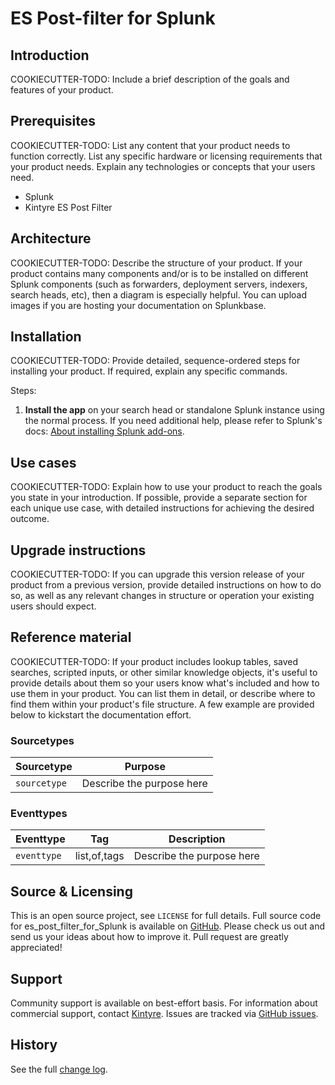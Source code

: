 # ES Post-filter for Splunk

## Introduction

COOKIECUTTER-TODO: Include a brief description of the goals and features of your product.

## Prerequisites

COOKIECUTTER-TODO: List any content that your product needs to function correctly.
List any specific hardware or licensing requirements that your product needs. Explain any technologies or concepts that your users need.

* Splunk
* Kintyre ES Post Filter

## Architecture

COOKIECUTTER-TODO: Describe the structure of your product.
If your product contains many components and/or is to be installed on different Splunk components (such as forwarders, deployment servers, indexers, search heads, etc), then a diagram is especially helpful. You can upload images if you are hosting your documentation on Splunkbase.

## Installation

COOKIECUTTER-TODO: Provide detailed, sequence-ordered steps for installing your product. If required, explain any specific commands.


Steps:

  1. **Install the app** on your search head or standalone Splunk instance using the normal process.
     If you need additional help, please refer to Splunk's docs: [About installing Splunk add-ons](https://docs.splunk.com/Documentation/AddOns/released/Overview/Installingadd-ons).


## Use cases

COOKIECUTTER-TODO: Explain how to use your product to reach the goals you state in your introduction.
If possible, provide a separate section for each unique use case, with detailed instructions for achieving the desired outcome.

## Upgrade instructions

COOKIECUTTER-TODO: If you can upgrade this version release of your product from a previous version, provide detailed instructions on how to do so, as well as any relevant changes in structure or operation your existing users should expect.

## Reference material

COOKIECUTTER-TODO: If your product includes lookup tables, saved searches, scripted inputs, or other similar knowledge objects, it's useful to provide details about them so your users know what's included and how to use them in your product.
You can list them in detail, or describe where to find them within your product's file structure.
A few example are provided below to kickstart the documentation effort.

### Sourcetypes

| Sourcetype | Purpose |
| ---------- | ------- |
| `sourcetype` | Describe the purpose here |

### Eventtypes

| Eventtype | Tag | Description |
| --------- | --- | ----------- |
| `eventtype` | list,of,tags | Describe the purpose here |

## Source & Licensing

This is an open source project, see `LICENSE` for full details.
Full source code for es_post_filter_for_Splunk is available on [GitHub](https://github.com/Kintyre/es_post_filter_for_Splunk).
Please check us out and send us your ideas about how to improve it. Pull request are greatly appreciated!

## Support

Community support is available on best-effort basis. For information about commercial support, contact [Kintyre](mailto:hello@kintyre.co).
Issues are tracked via [GitHub issues](https://github.com/Kintyre/es_post_filter_for_Splunk/issues).

## History

See the full [change log](https://github.com/Kintyre/es_post_filter_for_Splunk/releases).
